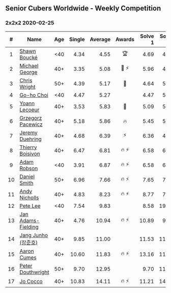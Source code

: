 ## Senior Cubers Worldwide - Weekly Competition
### 2x2x2 2020-02-25

| # | Name | Age | Single | Average | Awards | Solve 1 | Solve 2 | Solve 3 | Solve 4 | Solve 5 | Video |
| :--: | -- | :--: | --: | --: | :--: | --: | --: | --: | --: | --: | :-- |
| 1 | [Shawn Boucké](../../persons/shawn_boucke.md) | <40 | 4.34 | 4.55 | 🏆 | 4.69 | 4.34 | 4.53 | 5.54 | 4.44 | [Link](https://www.facebook.com/events/2972213492840148/permalink/2975010722560425/) |
| 2 | [Michael George](../../persons/michael_george.md) | 40+ | 3.35 | 5.08 | 🥇 ⚡ | 5.96 | 4.45 | 5.96 | 4.82 | 3.35 | [Link](https://www.facebook.com/events/2972213492840148/permalink/2972679519460212/) |
| 3 | [Chris Wright](../../persons/chris_wright.md) | 50+ | 4.39 | 5.17 | 🥈 | 4.64 | 5.08 | 6.41 | 5.80 | 4.39 | [Link](https://www.facebook.com/events/2972213492840148/permalink/2980258662035631/) |
| 4 | [Go-ho Choi](../../persons/go_ho_choi.md) | <40 | 4.47 | 5.27 |  | 4.47 | 5.15 | 6.62 | 6.03 | 4.63 | [Link](https://www.facebook.com/events/2972213492840148/permalink/2972760809452083/) |
| 5 | [Yoann Lecoeur](../../persons/yoann_lecoeur.md) | 40+ | 3.53 | 5.83 | 🥉 | 5.09 | 5.57 | 6.84 | 8.38 | 3.53 | [Link](https://www.facebook.com/events/2972213492840148/permalink/2982133431848154/) |
| 6 | [Grzegorz Pacewicz](../../persons/grzegorz_pacewicz.md) | 40+ | 5.18 | 5.86 | 🔥 | 5.45 | 5.58 | 6.54 | 7.69 | 5.18 | [Link](https://www.facebook.com/events/2972213492840148/permalink/2983614901700007/) |
| 7 | [Jeremy Duehring](../../persons/jeremy_duehring.md) | 40+ | 4.68 | 6.39 | ⚡ | 6.36 | 4.68 | 6.50 | 6.32 | 7.71 | [Link](https://www.facebook.com/events/2972213492840148/permalink/2975847589143405/) |
| 8 | [Thierry Boisivon](../../persons/thierry_boisivon.md) | 40+ | 6.47 | 6.81 | 🔥 ⚡ | 6.58 | 6.55 | 8.43 | 7.31 | 6.47 | [Link](https://www.facebook.com/events/2972213492840148/permalink/2984510984943732/) |
| 9 | [Adam Robson](../../persons/adam_robson.md) | <40 | 3.91 | 6.87 | 🔥 ⚡ | 6.58 | 6.06 | 8.06 | 7.96 | 3.91 | [Link](https://www.facebook.com/events/2972213492840148/permalink/2979462932115204/) |
| 10 | [Daniel Smith](../../persons/daniel_smith.md) | 50+ | 6.96 | 7.66 | 🔥 ⚡ | 7.65 | 7.63 | 10.87 | 7.71 | 6.96 | [Link](https://www.facebook.com/events/2972213492840148/permalink/2974060309322133/) |
| 11 | [Andy Nicholls](../../persons/andy_nicholls.md) | 40+ | 4.83 | 8.23 | 🔥 ⚡ | 8.77 | 7.04 | 13.69 | 8.87 | 4.83 | [Link](https://www.facebook.com/events/2972213492840148/permalink/2980371598691004/) |
| 12 | [Pete Lee](../../persons/pete_lee.md) | <40 | 7.54 | 9.83 |  | 8.58 | 19.04 | 10.07 | 7.54 | 10.85 | [Link](https://www.facebook.com/events/2972213492840148/permalink/2982626551798842/) |
| 13 | [Jan Adams-Fielding](../../persons/jan_adams_fielding.md) | 40+ | 4.76 | 10.94 | 🔥 ⚡ | 10.89 | 9.73 | 13.52 | 12.20 | 4.76 | [Link](https://www.facebook.com/events/2972213492840148/permalink/2982607318467432/) |
| 14 | [Jang Junho (장준호)](../../persons/jang_junho.md) | 40+ | 9.85 | 11.00 |  | 11.53 | 11.45 | 24.31 | 10.03 | 9.85 | [Link](https://www.facebook.com/events/2972213492840148/permalink/2986047558123408/) |
| 15 | [Aaron Cumes](../../persons/aaron_cumes.md) | 40+ | 10.60 | 11.83 | 🔥 ⚡ | 13.16 | 11.02 | DNF | 10.60 | 11.32 | [Link](https://www.facebook.com/events/2972213492840148/permalink/2981566378571526/) |
| 16 | [Peter Douthwright](../../persons/peter_douthwright.md) | 50+ | 9.70 | 12.95 |  | 9.70 | 11.19 | 13.94 | 17.38 | 13.71 | [Link](https://www.facebook.com/events/2972213492840148/permalink/2976771159051048/) |
| 17 | [Jo Cocco](../../persons/jo_cocco.md) | 40+ | 10.83 | 14.11 | 🔥 ⚡ | 11.21 | 14.86 | 31.54 | 10.83 | 16.28 | [Link](https://www.facebook.com/events/2972213492840148/permalink/2981767918551372/) |

<!-- Global site tag (gtag.js) - Google Analytics -->
<script async src="https://www.googletagmanager.com/gtag/js?id=UA-86348435-3"></script>
<script>window.dataLayer = window.dataLayer || []; function gtag() {dataLayer.push(arguments);} gtag('js', new Date()); gtag('config', 'UA-86348435-3');</script>

